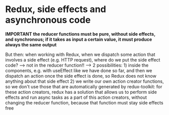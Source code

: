 # Redux, side effects and asynchronous code

**IMPORTANT the reducer functions must be pure, without side effects, and synchronous; if it takes as input a certain value, it must produce always the same output**

But then: when working with Redux, when we dispatch some action that involves a side effect (e.g. HTTP request), where do we put the side effect code?
--> not in the reducer function!!
--> 2 possibilities:
        1) inside the components, e.g. with useEffect like we have done so far, and then we dispatch an action once the side effect is done, so Redux does not know anything about that side effect
        2) we write our own action creator functions, so we don't use those that are automatically generated by redux-toolkit: for these action creators, redux has a solution that allows us to perform side effects and run async tasks as a part of this action creators, without changing the reducer function, because that function must stay side effects free